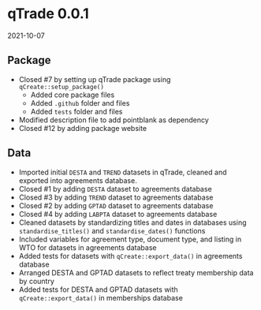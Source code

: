 # qTrade 0.0.1

2021-10-07

## Package

* Closed #7 by setting up qTrade package using `qCreate::setup_package()`
  * Added core package files
  * Added `.github` folder and files
  * Added `tests` folder and files
* Modified description file to add pointblank as dependency
* Closed #12 by adding package website

## Data

* Imported initial `DESTA` and `TREND` datasets in qTrade, cleaned and exported into agreements database.
* Closed #1 by adding `DESTA` dataset to agreements database
* Closed #3 by adding `TREND` dataset to agreements database
* Closed #2 by adding `GPTAD` dataset to agreements database
* Closed #4 by adding `LABPTA` dataset to agreements database
* Cleaned datasets by standardizing titles and dates in databases using `standardise_titles()` and  `standardise_dates()` functions
* Included variables for agreement type, document type, and listing in WTO for datasets in agreements database
* Added tests for datasets with `qCreate::export_data()` in agreements database
* Arranged DESTA and GPTAD datasets to reflect treaty membership data by country
* Added tests for DESTA and GPTAD datasets with `qCreate::export_data()` in memberships database

